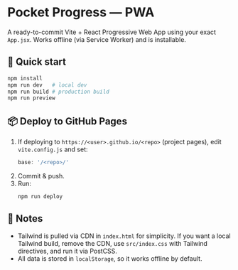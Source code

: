 # Pocket Progress — PWA

A ready-to-commit Vite + React Progressive Web App using your exact `App.jsx`.
Works offline (via Service Worker) and is installable.

## 🚀 Quick start

```bash
npm install
npm run dev   # local dev
npm run build # production build
npm run preview
```

## 📦 Deploy to GitHub Pages

1. If deploying to `https://<user>.github.io/<repo>` (project pages), edit `vite.config.js` and set:
   ```js
   base: '/<repo>/'
   ```
2. Commit & push.
3. Run:
   ```bash
   npm run deploy
   ```

## 🧰 Notes
- Tailwind is pulled via CDN in `index.html` for simplicity. If you want a local Tailwind build, remove the CDN, use `src/index.css` with Tailwind directives, and run it via PostCSS.
- All data is stored in `localStorage`, so it works offline by default.
